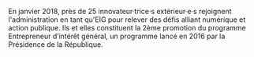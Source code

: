 En janvier 2018, près de 25 innovateur·trice·s extérieur·e·s
rejoignent l'administration en tant qu'EIG pour relever des défis
alliant numérique et action publique. Ils et elles constituent la 2ème
promotion du programme Entrepreneur d’intérêt général, un programme
lancé en 2016 par la Présidence de la République.
